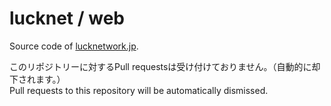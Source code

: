 # lucknet / web
Source code of [lucknetwork.jp](https://lucknetwork.jp).  

このリポジトリーに対するPull requestsは受け付けておりません。（自動的に却下されます。）  
Pull requests to this repository will be automatically dismissed.
